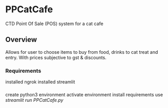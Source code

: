 # PPCatCafe
CTD Point Of Sale (POS) system for a cat cafe

## Overview
Allows for user to choose items to buy from food, drinks to cat treat and entry. With prices subjective to gst & discounts.


### Requirements
installed ngrok
installed streamlit

###
create python3 environment
activate environment
install requirements
use *streamlit run PPCatCafe.py*
